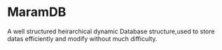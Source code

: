 # MaramDB
A well structured heirarchical dynamic Database structure,used to store datas efficiently and modify without much difficulty.
